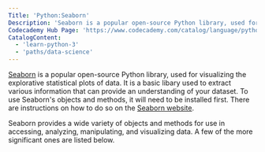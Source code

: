 ```yaml
---
Title: 'Python:Seaborn'
Description: 'Seaborn is a popular open-source Python library, used for visualizing the explorative statistical plots of data.'
Codecademy Hub Page: 'https://www.codecademy.com/catalog/language/python'
CatalogContent:
  - 'learn-python-3'
  - 'paths/data-science'
---
```


[Seaborn](https://seaborn.pydata.org/) is a popular open-source Python library, used for visualizing the explorative statistical plots of data. It is a basic libary used to extract various information that can provide an understanding of your dataset. To use Seaborn's objects and methods, it will need to be installed first. There are instructions on how to do so on the [Seaborn website](https://seaborn.pydata.org/installing.html).

Seaborn provides a wide variety of objects and methods for use in accessing, analyzing, manipulating, and visualizing data. A few of the more significant ones are listed below.
